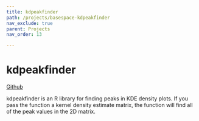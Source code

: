 ```yaml
---
title: kdpeakfinder
path: /projects/basespace-kdpeakfinder
nav_exclude: true
parent: Projects
nav_order: 13

---
```


# kdpeakfinder
[Github](https://github.com/mbreese/kdpeakfinder)

kdpeakfinder is an R library for finding peaks in KDE density plots. If you pass the function a kernel density estimate matrix, the
function will find all of the peak values in the 2D matrix. 
